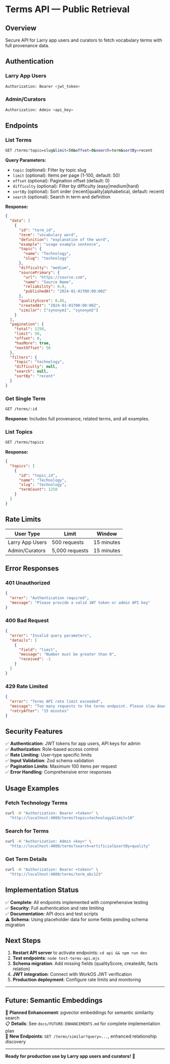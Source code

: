 # Terms API — Public Retrieval

## Overview
Secure API for Larry app users and curators to fetch vocabulary terms with full provenance data.

## Authentication

### Larry App Users
```bash
Authorization: Bearer <jwt_token>
```

### Admin/Curators  
```bash
Authorization: Admin <api_key>
```

## Endpoints

### List Terms
```bash
GET /terms?topic=slug&limit=50&offset=0&search=term&sortBy=recent
```

**Query Parameters:**
- `topic` (optional): Filter by topic slug
- `limit` (optional): Items per page (1-100, default: 50)
- `offset` (optional): Pagination offset (default: 0)
- `difficulty` (optional): Filter by difficulty (easy|medium|hard)
- `sortBy` (optional): Sort order (recent|quality|alphabetical, default: recent)
- `search` (optional): Search in term and definition

**Response:**
```json
{
  "data": [
    {
      "id": "term_id",
      "term": "vocabulary word",
      "definition": "explanation of the word",
      "example": "usage example sentence",
      "topic": {
        "name": "Technology",
        "slug": "technology"
      },
      "difficulty": "medium",
      "sourcePrimary": {
        "url": "https://source.com",
        "name": "Source Name",
        "reliability": 0.9,
        "publishedAt": "2024-01-01T00:00:00Z"
      },
      "qualityScore": 0.85,
      "createdAt": "2024-01-01T00:00:00Z",
      "similar": ["synonym1", "synonym2"]
    }
  ],
  "pagination": {
    "total": 1250,
    "limit": 50,
    "offset": 0,
    "hasMore": true,
    "nextOffset": 50
  },
  "filters": {
    "topic": "technology",
    "difficulty": null,
    "search": null,
    "sortBy": "recent"
  }
}
```

### Get Single Term
```bash
GET /terms/:id
```

**Response:** Includes full provenance, related terms, and all examples.

### List Topics
```bash
GET /terms/topics
```

**Response:**
```json
{
  "topics": [
    {
      "id": "topic_id",
      "name": "Technology",
      "slug": "technology", 
      "termCount": 1250
    }
  ]
}
```

## Rate Limits

| User Type | Limit | Window |
|-----------|-------|--------|
| Larry App Users | 500 requests | 15 minutes |
| Admin/Curators | 5,000 requests | 15 minutes |

## Error Responses

### 401 Unauthorized
```json
{
  "error": "Authentication required",
  "message": "Please provide a valid JWT token or admin API key"
}
```

### 400 Bad Request
```json
{
  "error": "Invalid query parameters",
  "details": [
    {
      "field": "limit",
      "message": "Number must be greater than 0",
      "received": -1
    }
  ]
}
```

### 429 Rate Limited
```json
{
  "error": "Terms API rate limit exceeded",
  "message": "Too many requests to the terms endpoint. Please slow down.",
  "retryAfter": "15 minutes"
}
```

## Security Features

✅ **Authentication**: JWT tokens for app users, API keys for admin  
✅ **Authorization**: Role-based access control  
✅ **Rate Limiting**: User-type specific limits  
✅ **Input Validation**: Zod schema validation  
✅ **Pagination Limits**: Maximum 100 items per request  
✅ **Error Handling**: Comprehensive error responses  

## Usage Examples

### Fetch Technology Terms
```bash
curl -H "Authorization: Bearer <token>" \
  "http://localhost:4000/terms?topic=technology&limit=10"
```

### Search for Terms
```bash
curl -H "Authorization: Admin <key>" \
  "http://localhost:4000/terms?search=artificial&sortBy=quality"
```

### Get Term Details
```bash
curl -H "Authorization: Bearer <token>" \
  "http://localhost:4000/terms/term_abc123"
```

## Implementation Status

✅ **Complete**: All endpoints implemented with comprehensive testing  
✅ **Security**: Full authentication and rate limiting  
✅ **Documentation**: API docs and test scripts  
⚠️ **Schema**: Using placeholder data for some fields pending schema migration

## Next Steps

1. **Restart API server** to activate endpoints: `cd api && npm run dev`
2. **Test endpoints**: `node test-terms-api.mjs`
3. **Schema migration**: Add missing fields (qualityScore, createdAt, facts relation)
4. **JWT integration**: Connect with WorkOS JWT verification
5. **Production deployment**: Configure rate limits and monitoring

---

## Future: Semantic Embeddings

🔮 **Planned Enhancement**: pgvector embeddings for semantic similarity search  
📋 **Details**: See `docs/FUTURE-ENHANCEMENTS.md` for complete implementation plan  
🎯 **New Endpoints**: `GET /terms/similar?query=...`, enhanced relationship discovery  

---

**Ready for production use by Larry app users and curators!** 🎉
